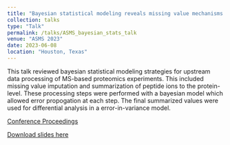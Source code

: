 ```yaml
---
title: "Bayesian statistical modeling reveals missing value mechanisms in label-free Mass Spectrometry-based proteomics experiments"
collection: talks
type: "Talk"
permalink: /talks/ASMS_bayesian_stats_talk
venue: "ASMS 2023"
date: 2023-06-08
location: "Houston, Texas"
---
```


This talk reviewed bayesian statistical modeling strategies for upstream data processing of MS-based proteomics experiments. This included missing value imputation and summarization of peptide ions to the protein-level. These processing steps were performed with a bayesian model which allowed error propogation at each step. The final summarized values were used for differential analysis in a error-in-variance model.

[Conference Proceedings](https://www.asms.org/conferences/annual-conference/conference-proceedings-2023)

[Download slides here](http://devonjkohler.github.io/files/ASMS_presentation.pdf)
